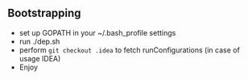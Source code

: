 ## Bootstrapping 

- set up GOPATH in your ~/.bash_profile settings
- run ./dep.sh
- perform `git checkout .idea` to fetch runConfigurations (in case of usage IDEA)
- Enjoy
